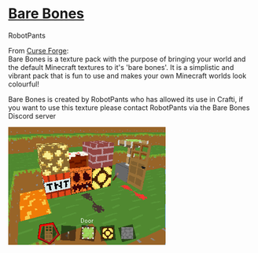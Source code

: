 # [Bare Bones](https://www.curseforge.com/minecraft/texture-packs/bare-bones-texture-pack)
RobotPants

From [Curse Forge](https://www.curseforge.com/minecraft/texture-packs/bare-bones-texture-pack):  
Bare Bones is a texture pack with the purpose of bringing your world and the default Minecraft textures to it's 'bare bones'. It is a simplistic and vibrant pack that is fun to use and makes your own Minecraft worlds look colourful!

Bare Bones is created by RobotPants who has allowed its use in Crafti, if you want to use this texture please contact RobotPants via the Bare Bones Discord server


![screenshot](./screenshot.png)
